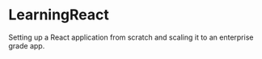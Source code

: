 # LearningReact
Setting up a React application from scratch and scaling it to an enterprise grade app.
